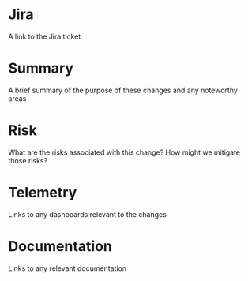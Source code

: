 # Jira

A link to the Jira ticket

# Summary

A brief summary of the purpose of these changes and any noteworthy areas

# Risk

What are the risks associated with this change? How might we mitigate those risks?

# Telemetry

Links to any dashboards relevant to the changes

# Documentation

Links to any relevant documentation
